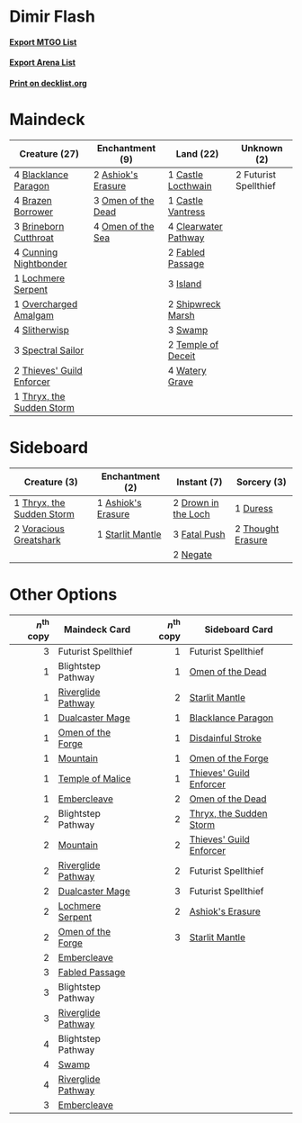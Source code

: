 # Dimir Flash

#### [Export MTGO List](../collection/Dimir%20Flash/Dimir%20Flash.txt)
#### [Export Arena List](../collection/Dimir%20Flash/Dimir%20Flash_arena.txt)
#### [Print on decklist.org](http://decklist.org/?deckmain=2%09Ashiok's%20Erasure%0A4%09Blacklance%20Paragon%0A4%09Brazen%20Borrower%0A3%09Brineborn%20Cutthroat%0A1%09Castle%20Locthwain%0A1%09Castle%20Vantress%0A4%09Clearwater%20Pathway%0A4%09Cunning%20Nightbonder%0A2%09Fabled%20Passage%0A2%09Futurist%20Spellthief%0A3%09Island%0A1%09Lochmere%20Serpent%0A3%09Omen%20of%20the%20Dead%0A4%09Omen%20of%20the%20Sea%0A1%09Overcharged%20Amalgam%0A2%09Shipwreck%20Marsh%0A4%09Slitherwisp%0A3%09Spectral%20Sailor%0A3%09Swamp%0A2%09Temple%20of%20Deceit%0A2%09Thieves'%20Guild%20Enforcer%0A1%09Thryx,%20the%20Sudden%20Storm%0A4%09Watery%20Grave&deckside=1%09Ashiok's%20Erasure%0A2%09Drown%20in%20the%20Loch%0A1%09Duress%0A3%09Fatal%20Push%0A2%09Negate%0A1%09Starlit%20Mantle%0A2%09Thought%20Erasure%0A1%09Thryx,%20the%20Sudden%20Storm%0A2%09Voracious%20Greatshark)
# Maindeck

|                                           Creature (27)                                            |                                       Enchantment (9)                                       |                                           Land (22)                                           |     Unknown (2)     |
|----------------------------------------------------------------------------------------------------|---------------------------------------------------------------------------------------------|-----------------------------------------------------------------------------------------------|---------------------|
|4 [Blacklance Paragon](http://gatherer.wizards.com/Pages/Card/Details.aspx?multiverseid=473041)     |2 [Ashiok's Erasure](http://gatherer.wizards.com/Pages/Card/Details.aspx?multiverseid=476294)|1 [Castle Locthwain](http://gatherer.wizards.com/Pages/Card/Details.aspx?multiverseid=473203)  |2 Futurist Spellthief|
|4 [Brazen Borrower](http://gatherer.wizards.com/Pages/Card/Details.aspx?multiverseid=473001)        |3 [Omen of the Dead](http://gatherer.wizards.com/Pages/Card/Details.aspx?multiverseid=476361)|1 [Castle Vantress](http://gatherer.wizards.com/Pages/Card/Details.aspx?multiverseid=473204)   |                     |
|3 [Brineborn Cutthroat](http://gatherer.wizards.com/Pages/Card/Details.aspx?multiverseid=466804)    |4 [Omen of the Sea](http://gatherer.wizards.com/Pages/Card/Details.aspx?multiverseid=476309) |4 [Clearwater Pathway](http://gatherer.wizards.com/Pages/Card/Details.aspx?multiverseid=491913)|                     |
|4 [Cunning Nightbonder](http://gatherer.wizards.com/Pages/Card/Details.aspx?multiverseid=479739)    |                                                                                             |2 [Fabled Passage](http://gatherer.wizards.com/Pages/Card/Details.aspx?multiverseid=473206)    |                     |
|1 [Lochmere Serpent](http://gatherer.wizards.com/Pages/Card/Details.aspx?multiverseid=473157)       |                                                                                             |3 [Island](http://gatherer.wizards.com/Pages/Card/Details.aspx?multiverseid=439857)            |                     |
|1 [Overcharged Amalgam](http://gatherer.wizards.com/Pages/Card/Details.aspx?multiverseid=540914)    |                                                                                             |2 [Shipwreck Marsh](http://gatherer.wizards.com/Pages/Card/Details.aspx?multiverseid=535066)   |                     |
|4 [Slitherwisp](http://gatherer.wizards.com/Pages/Card/Details.aspx?multiverseid=479728)            |                                                                                             |3 [Swamp](http://gatherer.wizards.com/Pages/Card/Details.aspx?multiverseid=439858)             |                     |
|3 [Spectral Sailor](http://gatherer.wizards.com/Pages/Card/Details.aspx?multiverseid=466830)        |                                                                                             |2 [Temple of Deceit](http://gatherer.wizards.com/Pages/Card/Details.aspx?multiverseid=373734)  |                     |
|2 [Thieves' Guild Enforcer](http://gatherer.wizards.com/Pages/Card/Details.aspx?multiverseid=485448)|                                                                                             |4 [Watery Grave](http://gatherer.wizards.com/Pages/Card/Details.aspx?multiverseid=405114)      |                     |
|1 [Thryx, the Sudden Storm](http://gatherer.wizards.com/Pages/Card/Details.aspx?multiverseid=476327)|                                                                                             |                                                                                               |                     |


# Sideboard

|                                            Creature (3)                                            |                                       Enchantment (2)                                       |                                         Instant (7)                                          |                                        Sorcery (3)                                         |
|----------------------------------------------------------------------------------------------------|---------------------------------------------------------------------------------------------|----------------------------------------------------------------------------------------------|--------------------------------------------------------------------------------------------|
|1 [Thryx, the Sudden Storm](http://gatherer.wizards.com/Pages/Card/Details.aspx?multiverseid=476327)|1 [Ashiok's Erasure](http://gatherer.wizards.com/Pages/Card/Details.aspx?multiverseid=476294)|2 [Drown in the Loch](http://gatherer.wizards.com/Pages/Card/Details.aspx?multiverseid=473150)|1 [Duress](http://gatherer.wizards.com/Pages/Card/Details.aspx?multiverseid=14557)          |
|2 [Voracious Greatshark](http://gatherer.wizards.com/Pages/Card/Details.aspx?multiverseid=479590)   |1 [Starlit Mantle](http://gatherer.wizards.com/Pages/Card/Details.aspx?multiverseid=476318)  |3 [Fatal Push](http://gatherer.wizards.com/Pages/Card/Details.aspx?multiverseid=423724)       |2 [Thought Erasure](http://gatherer.wizards.com/Pages/Card/Details.aspx?multiverseid=452956)|
|                                                                                                    |                                                                                             |2 [Negate](http://gatherer.wizards.com/Pages/Card/Details.aspx?multiverseid=423707)           |                                                                                            |


# Other Options

|*n*<sup>th</sup> copy|                                        Maindeck Card                                        |*n*<sup>th</sup> copy|                                          Sideboard Card                                          |
|--------------------:|---------------------------------------------------------------------------------------------|--------------------:|--------------------------------------------------------------------------------------------------|
|                    3|Futurist Spellthief                                                                          |                    1|Futurist Spellthief                                                                               |
|                    1|Blightstep Pathway                                                                           |                    1|[Omen of the Dead](http://gatherer.wizards.com/Pages/Card/Details.aspx?multiverseid=476361)       |
|                    1|[Riverglide Pathway](http://gatherer.wizards.com/Pages/Card/Details.aspx?multiverseid=491920)|                    2|[Starlit Mantle](http://gatherer.wizards.com/Pages/Card/Details.aspx?multiverseid=476318)         |
|                    1|[Dualcaster Mage](http://gatherer.wizards.com/Pages/Card/Details.aspx?multiverseid=489797)   |                    1|[Blacklance Paragon](http://gatherer.wizards.com/Pages/Card/Details.aspx?multiverseid=473041)     |
|                    1|[Omen of the Forge](http://gatherer.wizards.com/Pages/Card/Details.aspx?multiverseid=476396) |                    1|[Disdainful Stroke](http://gatherer.wizards.com/Pages/Card/Details.aspx?multiverseid=420705)      |
|                    1|[Mountain](http://gatherer.wizards.com/Pages/Card/Details.aspx?multiverseid=439859)          |                    1|[Omen of the Forge](http://gatherer.wizards.com/Pages/Card/Details.aspx?multiverseid=476396)      |
|                    1|[Temple of Malice](http://gatherer.wizards.com/Pages/Card/Details.aspx?multiverseid=378536)  |                    1|[Thieves' Guild Enforcer](http://gatherer.wizards.com/Pages/Card/Details.aspx?multiverseid=485448)|
|                    1|[Embercleave](http://gatherer.wizards.com/Pages/Card/Details.aspx?multiverseid=473082)       |                    2|[Omen of the Dead](http://gatherer.wizards.com/Pages/Card/Details.aspx?multiverseid=476361)       |
|                    2|Blightstep Pathway                                                                           |                    2|[Thryx, the Sudden Storm](http://gatherer.wizards.com/Pages/Card/Details.aspx?multiverseid=476327)|
|                    2|[Mountain](http://gatherer.wizards.com/Pages/Card/Details.aspx?multiverseid=439859)          |                    2|[Thieves' Guild Enforcer](http://gatherer.wizards.com/Pages/Card/Details.aspx?multiverseid=485448)|
|                    2|[Riverglide Pathway](http://gatherer.wizards.com/Pages/Card/Details.aspx?multiverseid=491920)|                    2|Futurist Spellthief                                                                               |
|                    2|[Dualcaster Mage](http://gatherer.wizards.com/Pages/Card/Details.aspx?multiverseid=489797)   |                    3|Futurist Spellthief                                                                               |
|                    2|[Lochmere Serpent](http://gatherer.wizards.com/Pages/Card/Details.aspx?multiverseid=473157)  |                    2|[Ashiok's Erasure](http://gatherer.wizards.com/Pages/Card/Details.aspx?multiverseid=476294)       |
|                    2|[Omen of the Forge](http://gatherer.wizards.com/Pages/Card/Details.aspx?multiverseid=476396) |                    3|[Starlit Mantle](http://gatherer.wizards.com/Pages/Card/Details.aspx?multiverseid=476318)         |
|                    2|[Embercleave](http://gatherer.wizards.com/Pages/Card/Details.aspx?multiverseid=473082)       |                     |                                                                                                  |
|                    3|[Fabled Passage](http://gatherer.wizards.com/Pages/Card/Details.aspx?multiverseid=473206)    |                     |                                                                                                  |
|                    3|Blightstep Pathway                                                                           |                     |                                                                                                  |
|                    3|[Riverglide Pathway](http://gatherer.wizards.com/Pages/Card/Details.aspx?multiverseid=491920)|                     |                                                                                                  |
|                    4|Blightstep Pathway                                                                           |                     |                                                                                                  |
|                    4|[Swamp](http://gatherer.wizards.com/Pages/Card/Details.aspx?multiverseid=439858)             |                     |                                                                                                  |
|                    4|[Riverglide Pathway](http://gatherer.wizards.com/Pages/Card/Details.aspx?multiverseid=491920)|                     |                                                                                                  |
|                    3|[Embercleave](http://gatherer.wizards.com/Pages/Card/Details.aspx?multiverseid=473082)       |                     |                                                                                                  |

